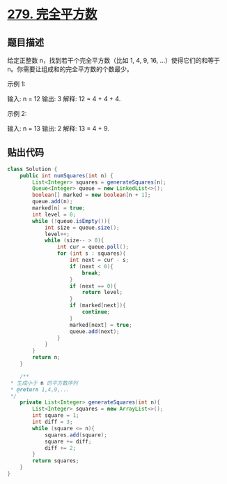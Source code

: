 # [279. 完全平方数](https://leetcode-cn.com/problems/perfect-squares/)

## 题目描述

给定正整数 n，找到若干个完全平方数（比如 1, 4, 9, 16, ...）使得它们的和等于 n。你需要让组成和的完全平方数的个数最少。

示例 1:

输入: n = 12
输出: 3 
解释: 12 = 4 + 4 + 4.

示例 2:

输入: n = 13
输出: 2
解释: 13 = 4 + 9.

## 贴出代码

```java
class Solution {
    public int numSquares(int n) {
        List<Integer> squares = generateSquares(n);
        Queue<Integer> queue = new LinkedList<>();
        boolean[] marked = new boolean[n + 1];
        queue.add(n);
        marked[n] = true;
        int level = 0;
        while (!queue.isEmpty()){
            int size = queue.size();
            level++;
            while (size-- > 0){
                int cur = queue.poll();
                for (int s : squares){
                    int next = cur - s;
                    if (next < 0){
                        break;
                    }
                    if (next == 0){
                        return level;
                    }
                    if (marked[next]){
                        continue;
                    }
                    marked[next] = true;
                    queue.add(next);
                }
            }
        }
        return n;
    }

    /**
 * 生成小于 n 的平方数序列
 * @return 1,4,9,...
 */
    private List<Integer> generateSquares(int n){
        List<Integer> squares = new ArrayList<>();
        int square = 1;
        int diff = 3;
        while (square <= n){
            squares.add(square);
            square += diff;
            diff += 2;
        }
        return squares;
    }
}
```